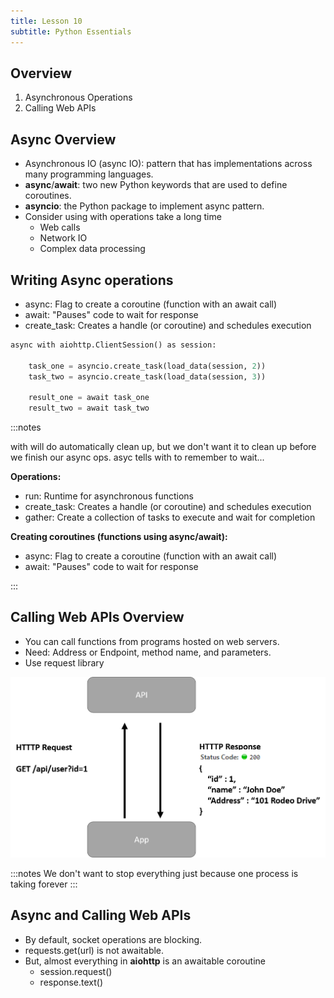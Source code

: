 ```yaml
---
title: Lesson 10
subtitle: Python Essentials
---
```


## Overview

1. Asynchronous Operations
1. Calling Web APIs

## Async Overview

- Asynchronous IO (async IO): pattern that has implementations across many programming languages.
- **async**/**await**: two new Python keywords that are used to define coroutines.
- **asyncio**: the Python package to implement async pattern. 
- Consider using with operations take a long time
	- Web calls
	- Network IO
	- Complex data processing

## Writing Async operations

- async: Flag to create a coroutine (function with an await call)
- await: "Pauses" code to wait for response
- create_task: Creates a handle (or coroutine) and schedules execution

```python
async with aiohttp.ClientSession() as session:
	
	task_one = asyncio.create_task(load_data(session, 2))
	task_two = asyncio.create_task(load_data(session, 3))

	result_one = await task_one 
	result_two = await task_two 
```
:::notes

with will do automatically clean up, but we don't want it to clean up before we finish our async ops. asyc tells with to remember to wait...

**Operations:**
- run:  Runtime for asynchronous functions
- create_task: Creates a handle (or coroutine) and schedules execution
- gather: Create a collection of tasks to execute and wait for completion

**Creating coroutines (functions using async/await):**
- async: Flag to create a coroutine (function with an await call)
- await: "Pauses" code to wait for response

:::

## Calling Web APIs Overview

- You can call functions from programs hosted on web servers.
- Need: Address or Endpoint, method name, and parameters.
- Use request library

![image](../media/api.png)

:::notes
We don't want to stop everything just because one process is taking forever
:::

## Async and Calling Web APIs

- By default, socket operations are blocking. 
- requests.get(url) is not awaitable.
- But, almost everything in **aiohttp** is an awaitable coroutine
	- session.request()
	- response.text()